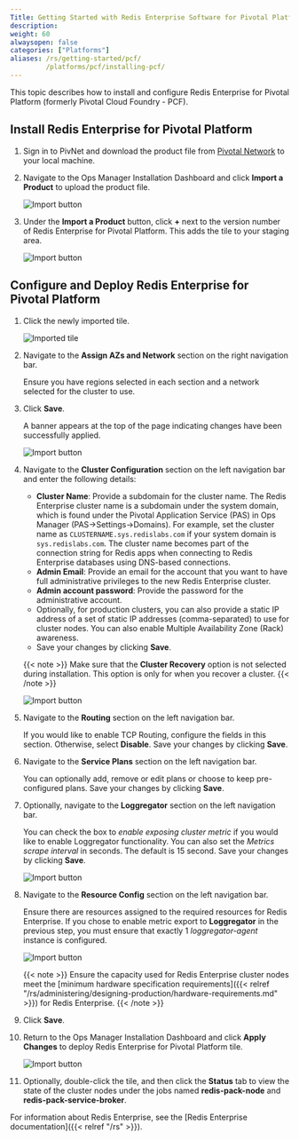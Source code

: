 ```yaml
---
Title: Getting Started with Redis Enterprise Software for Pivotal Platform
description: 
weight: 60
alwaysopen: false
categories: ["Platforms"]
aliases: /rs/getting-started/pcf/
         /platforms/pcf/installing-pcf/
---
```

This topic describes how to install and configure Redis Enterprise for Pivotal Platform (formerly Pivotal Cloud Foundry - PCF).

## Install Redis Enterprise for Pivotal Platform

1. Sign in to PivNet and download the product file from [Pivotal Network](https://network.pivotal.io/products/redis-enterprise-pack) to your local machine.

1. Navigate to the Ops Manager Installation Dashboard and click **Import a Product** to upload the product file.

    ![Import button](/images/platforms/pcf_import-product_tile.png)

1. Under the **Import a Product** button, click **+** next to the version number of Redis Enterprise for Pivotal Platform. This adds the tile to your staging area.

    ![Import button](/images/platforms/pcf_add-to-dash_tile.png)

## Configure and Deploy Redis Enterprise for Pivotal Platform

1. Click the newly imported tile.

    ![Imported tile](/images/platforms/pcf_pre-install_tile.png)

1. Navigate to the **Assign AZs and Network** section on the right navigation bar.

    Ensure you have regions selected in each section and a network selected for the cluster to use.

1. Click **Save**.

    A banner appears at the top of the page indicating changes have been successfully applied.

    ![Import button](/images/platforms/pcf_config-success_tile.png)

1. Navigate to the **Cluster Configuration** section on the left navigation bar and enter the following details:

   - **Cluster Name**: Provide a subdomain for the cluster name. The Redis Enterprise cluster name is a subdomain under the system domain,
    which is found under the Pivotal Application Service (PAS) in Ops Manager (PAS->Settings->Domains).
    For example, set the cluster name as `CLUSTERNAME.sys.redislabs.com` if your system domain is `sys.redislabs.com`.
    The cluster name becomes part of the connection string for Redis apps when connecting to Redis Enterprise databases using DNS-based connections.
   - **Admin Email**: Provide an email for the account that you want to have full administrative privileges to the new Redis Enterprise cluster.
   - **Admin account password**: Provide the password for the administrative account.
   - Optionally, for production clusters, you can also provide a static IP address of a set of static IP addresses (comma-separated) to use for cluster nodes. You can also enable Multiple Availability Zone (Rack) awareness.
   - Save your changes by clicking **Save**.

    {{< note >}}
    Make sure that the **Cluster Recovery** option is not selected during installation.
    This option is only for when you recover a cluster.
    {{< /note >}}

    ![Import button](/images/platforms/pcf_rp_config_full_screen2.png)

1. Navigate to the **Routing** section on the left navigation bar.

    If you would like to enable TCP Routing, configure the fields in this section. Otherwise, select **Disable**.
    Save your changes by clicking **Save**.

1. Navigate to the **Service Plans** section on the left navigation bar.

    You can optionally add, remove or edit plans or choose to keep pre-configured plans.
    Save your changes by clicking **Save**.

1. Optionally, navigate to the **Loggregator** section on the left navigation bar.

    You can check the box to *enable exposing cluster metric* if you would like to enable Loggregator functionality.
    You can also set the *Metrics scrape interval* in seconds.
    The default is 15 second.
    Save your changes by clicking **Save**.

    ![Import button](/images/platforms/pcf_rc_loggregator.png)

1. Navigate to the **Resource Config** section on the left navigation bar.

    Ensure there are resources assigned to the required resources for Redis Enterprise.
    If you chose to enable metric export to **Loggregator**  in the previous step, you must ensure that exactly 1 *loggregator-agent* instance is configured.

    ![Import button](/images/platforms/pcf_resource_config.png)

    {{< note >}}
Ensure the capacity used for Redis Enterprise cluster nodes meet the [minimum hardware specification requirements]({{< relref "/rs/administering/designing-production/hardware-requirements.md" >}}) for Redis Enterprise.
    {{< /note >}}

1. Click **Save**.

1. Return to the Ops Manager Installation Dashboard and click **Apply Changes** to deploy Redis Enterprise for Pivotal Platform tile.

    ![Import button](/images/platforms/post-install-dashboard.png)

1. Optionally, double-click the tile, and then click the **Status** tab to view the state of the cluster nodes under the jobs named **redis-pack-node** and **redis-pack-service-broker**.

For information about Redis Enterprise, see the [Redis Enterprise documentation]({{< relref "/rs" >}}).
